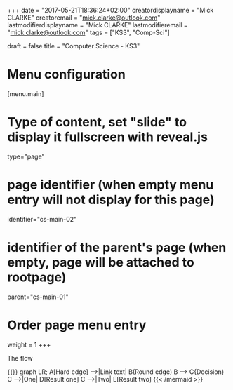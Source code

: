 +++
date = "2017-05-21T18:36:24+02:00"
creatordisplayname = "Mick CLARKE"
creatoremail = "mick.clarke@outlook.com"
lastmodifierdisplayname = "Mick CLARKE"
lastmodifieremail = "mick.clarke@outlook.com"
tags = ["KS3", "Comp-Sci"]

draft = false
title = "Computer Science - KS3"
# Menu configuration
[menu.main]

# Type of content, set "slide" to display it fullscreen with reveal.js
type="page"

# page identifier (when empty menu entry will not display for this page)
identifier="cs-main-02" 
# identifier of the parent's page (when empty, page will be attached to rootpage)
parent="cs-main-01" 
# Order page menu entry
weight = 1
+++

The flow

{{<mermaid align="left">}}
graph LR;
    A[Hard edge] -->|Link text| B(Round edge)
    B --> C{Decision}
    C -->|One| D[Result one]
    C -->|Two| E[Result two]
{{< /mermaid >}}